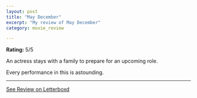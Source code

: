 ```yaml
---
layout: post
title: "May December"
excerpt: "My review of May December"
category: movie_review

---
```


**Rating:** 5/5

An actress stays with a family to prepare for an upcoming role.

Every performance in this is astounding.

<hr>

[See Review on Letterboxd](https://boxd.it/5bL28z)
